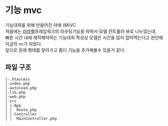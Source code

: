 # 기능 mvc
기능대회를 위해 만들어진 야매 (M)VC <br>
처음에는 [라라벨](https://laravel.com)프레임워크의 라우팅기능을 따왁서 모델 컨트롤러 뷰로 나누었는데. <br>
빠른 시간 내에 제작해야하는 기능대회 특성상 모델은 시간을 많이 잡아먹는다고 판단해 지금의 vc가 되었다. <br>
앞으로 원래 형태를 찾아가고 좀더 기능을 추가해볼수 있을거 같다.

## 파일 구조
~~~
|-.htaccess
|-index.php
|-autoload.php
|-lib.php
|-web.php
|-src
| |-App
| |  Route.php
| |-Controller
| |  MainController.php
~~~
